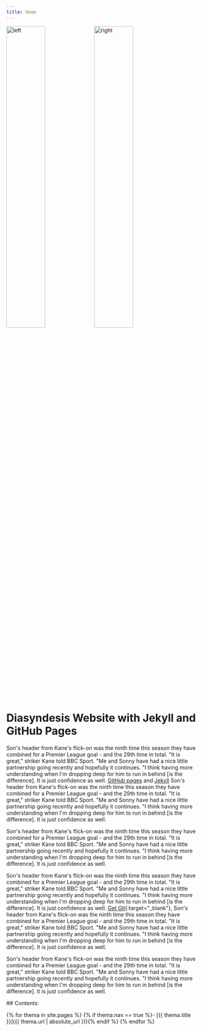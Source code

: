 ```yaml
---
title: Home
---
```


<div> 
    <img src="{{ '/images/left1.jpg' | absolute_url }}" alt="left" style="width:45%;" >
    <img src="{{ '/images/jright.png' | absolute_url }}" alt="right" style="width:45%;" >
</div>

# Diasyndesis Website with Jekyll and GitHub Pages 

Son's header from Kane's flick-on was the ninth time this season they have combined for a Premier League goal - and the 29th time in total.
"It is great," striker Kane told BBC Sport. "Me and Sonny have had a nice little partnership going recently and hopefully it continues.
"I think having more understanding when I'm dropping deep for him to run in behind [is the difference]. It is just confidence as well. [GitHub pages](https://pages.github.com/) and [Jekyll](https://jekyllrb.com/) Son's header from Kane's flick-on was the ninth time this season they have combined for a Premier League goal - and the 29th time in total.
"It is great," striker Kane told BBC Sport. "Me and Sonny have had a nice little partnership going recently and hopefully it continues.
"I think having more understanding when I'm dropping deep for him to run in behind [is the difference]. It is just confidence as well.

Son's header from Kane's flick-on was the ninth time this season they have combined for a Premier League goal - and the 29th time in total.
"It is great," striker Kane told BBC Sport. "Me and Sonny have had a nice little partnership going recently and hopefully it continues.
"I think having more understanding when I'm dropping deep for him to run in behind [is the difference]. It is just confidence as well.

Son's header from Kane's flick-on was the ninth time this season they have combined for a Premier League goal - and the 29th time in total.
"It is great," striker Kane told BBC Sport. "Me and Sonny have had a nice little partnership going recently and hopefully it continues.
"I think having more understanding when I'm dropping deep for him to run in behind [is the difference]. It is just confidence as well. [Get Git](https://evanwill.github.io/get-git/){:target="_blank"}, Son's header from Kane's flick-on was the ninth time this season they have combined for a Premier League goal - and the 29th time in total.
"It is great," striker Kane told BBC Sport. "Me and Sonny have had a nice little partnership going recently and hopefully it continues.
"I think having more understanding when I'm dropping deep for him to run in behind [is the difference]. It is just confidence as well.

Son's header from Kane's flick-on was the ninth time this season they have combined for a Premier League goal - and the 29th time in total.
"It is great," striker Kane told BBC Sport. "Me and Sonny have had a nice little partnership going recently and hopefully it continues.
"I think having more understanding when I'm dropping deep for him to run in behind [is the difference]. It is just confidence as well.

<div class="proto" markdown="1">
## Contents:

{% for thema in site.pages %}
{% if thema.nav == true %}- [{{ thema.title }}]({{ thema.url | absolute_url }}){% endif %}
{% endfor %}
</div>
